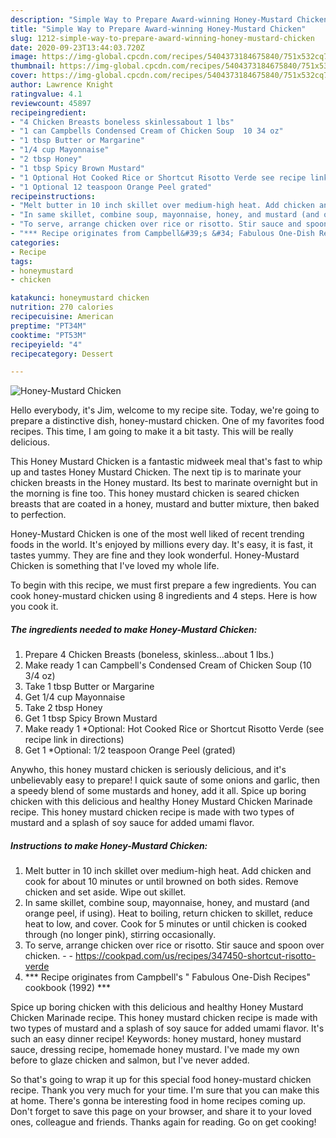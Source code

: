 ```yaml
---
description: "Simple Way to Prepare Award-winning Honey-Mustard Chicken"
title: "Simple Way to Prepare Award-winning Honey-Mustard Chicken"
slug: 1212-simple-way-to-prepare-award-winning-honey-mustard-chicken
date: 2020-09-23T13:44:03.720Z
image: https://img-global.cpcdn.com/recipes/5404373184675840/751x532cq70/honey-mustard-chicken-recipe-main-photo.jpg
thumbnail: https://img-global.cpcdn.com/recipes/5404373184675840/751x532cq70/honey-mustard-chicken-recipe-main-photo.jpg
cover: https://img-global.cpcdn.com/recipes/5404373184675840/751x532cq70/honey-mustard-chicken-recipe-main-photo.jpg
author: Lawrence Knight
ratingvalue: 4.1
reviewcount: 45897
recipeingredient:
- "4 Chicken Breasts boneless skinlessabout 1 lbs"
- "1 can Campbells Condensed Cream of Chicken Soup  10 34 oz"
- "1 tbsp Butter or Margarine"
- "1/4 cup Mayonnaise"
- "2 tbsp Honey"
- "1 tbsp Spicy Brown Mustard"
- "1 Optional Hot Cooked Rice or Shortcut Risotto Verde see recipe link in directions"
- "1 Optional 12 teaspoon Orange Peel grated"
recipeinstructions:
- "Melt butter in 10 inch skillet over medium-high heat. Add chicken and cook for about 10 minutes or until browned on both sides. Remove chicken and set aside. Wipe out skillet."
- "In same skillet, combine soup, mayonnaise, honey, and mustard (and orange peel, if using). Heat to boiling, return chicken to skillet, reduce heat to low, and cover. Cook for 5 minutes or until chicken is cooked through (no longer pink), stirring occasionally."
- "To serve, arrange chicken over rice or risotto. Stir sauce and spoon over chicken.  https://cookpad.com/us/recipes/347450-shortcut-risotto-verde"
- "*** Recipe originates from Campbell&#39;s &#34; Fabulous One-Dish Recipes&#34; cookbook (1992) ***"
categories:
- Recipe
tags:
- honeymustard
- chicken

katakunci: honeymustard chicken 
nutrition: 270 calories
recipecuisine: American
preptime: "PT34M"
cooktime: "PT53M"
recipeyield: "4"
recipecategory: Dessert

---
```



![Honey-Mustard Chicken](https://img-global.cpcdn.com/recipes/5404373184675840/751x532cq70/honey-mustard-chicken-recipe-main-photo.jpg)

Hello everybody, it's Jim, welcome to my recipe site. Today, we're going to prepare a distinctive dish, honey-mustard chicken. One of my favorites food recipes. This time, I am going to make it a bit tasty. This will be really delicious.

This Honey Mustard Chicken is a fantastic midweek meal that&#39;s fast to whip up and tastes Honey Mustard Chicken. The next tip is to marinate your chicken breasts in the Honey mustard. Its best to marinate overnight but in the morning is fine too. This honey mustard chicken is seared chicken breasts that are coated in a honey, mustard and butter mixture, then baked to perfection.

Honey-Mustard Chicken is one of the most well liked of recent trending foods in the world. It's enjoyed by millions every day. It's easy, it is fast, it tastes yummy. They are fine and they look wonderful. Honey-Mustard Chicken is something that I've loved my whole life.


To begin with this recipe, we must first prepare a few ingredients. You can cook honey-mustard chicken using 8 ingredients and 4 steps. Here is how you cook it.

<!--inarticleads1-->

##### The ingredients needed to make Honey-Mustard Chicken:

1. Prepare 4 Chicken Breasts (boneless, skinless...about 1 lbs.)
1. Make ready 1 can Campbell&#39;s Condensed Cream of Chicken Soup  (10 3/4 oz)
1. Take 1 tbsp Butter or Margarine
1. Get 1/4 cup Mayonnaise
1. Take 2 tbsp Honey
1. Get 1 tbsp Spicy Brown Mustard
1. Make ready 1 *Optional: Hot Cooked Rice or Shortcut Risotto Verde (see recipe link in directions)
1. Get 1 *Optional: 1/2 teaspoon Orange Peel (grated)


Anywho, this honey mustard chicken is seriously delicious, and it&#39;s unbelievably easy to prepare! I quick saute of some onions and garlic, then a speedy blend of some mustards and honey, add it all. Spice up boring chicken with this delicious and healthy Honey Mustard Chicken Marinade recipe. This honey mustard chicken recipe is made with two types of mustard and a splash of soy sauce for added umami flavor. 

<!--inarticleads2-->

##### Instructions to make Honey-Mustard Chicken:

1. Melt butter in 10 inch skillet over medium-high heat. Add chicken and cook for about 10 minutes or until browned on both sides. Remove chicken and set aside. Wipe out skillet.
1. In same skillet, combine soup, mayonnaise, honey, and mustard (and orange peel, if using). Heat to boiling, return chicken to skillet, reduce heat to low, and cover. Cook for 5 minutes or until chicken is cooked through (no longer pink), stirring occasionally.
1. To serve, arrange chicken over rice or risotto. Stir sauce and spoon over chicken. -  - https://cookpad.com/us/recipes/347450-shortcut-risotto-verde
1. *** Recipe originates from Campbell&#39;s &#34; Fabulous One-Dish Recipes&#34; cookbook (1992) ***


Spice up boring chicken with this delicious and healthy Honey Mustard Chicken Marinade recipe. This honey mustard chicken recipe is made with two types of mustard and a splash of soy sauce for added umami flavor. It&#39;s such an easy dinner recipe! Keywords: honey mustard, honey mustard sauce, dressing recipe, homemade honey mustard. I&#39;ve made my own before to glaze chicken and salmon, but I&#39;ve never added. 

So that's going to wrap it up for this special food honey-mustard chicken recipe. Thank you very much for your time. I'm sure that you can make this at home. There's gonna be interesting food in home recipes coming up. Don't forget to save this page on your browser, and share it to your loved ones, colleague and friends. Thanks again for reading. Go on get cooking!
